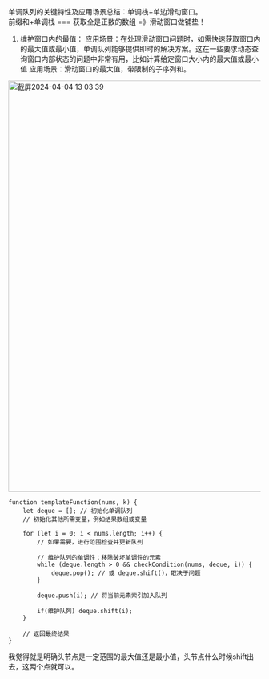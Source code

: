 单调队列的关键特性及应用场景总结：单调栈+单边滑动窗口。       
前缀和+单调栈 === 获取全是正数的数组 =》滑动窗口做铺垫！    
1. 维护窗口内的最值：
应用场景：在处理滑动窗口问题时，如需快速获取窗口内的最大值或最小值，单调队列能够提供即时的解决方案。这在一些要求动态查询窗口内部状态的问题中非常有用，比如计算给定窗口大小内的最大值或最小值
应用场景：滑动窗口的最大值，带限制的子序列和。

<img width="821" alt="截屏2024-04-04 13 03 39" src="https://github.com/xkong-study/gucheng_algorithm/assets/100473178/4b7ba2de-af82-4cb7-81ab-3e2a2340422b">

```code
function templateFunction(nums, k) {
    let deque = []; // 初始化单调队列
    // 初始化其他所需变量，例如结果数组或变量

    for (let i = 0; i < nums.length; i++) {
        // 如果需要，进行范围检查并更新队列

        // 维护队列的单调性：移除破坏单调性的元素
        while (deque.length > 0 && checkCondition(nums, deque, i)) {
            deque.pop(); // 或 deque.shift()，取决于问题
        }

        deque.push(i); // 将当前元素索引加入队列

        if(维护队列) deque.shift(i);
    }

    // 返回最终结果
}

```
我觉得就是明确头节点是一定范围的最大值还是最小值，头节点什么时候shift出去，这两个点就可以。
